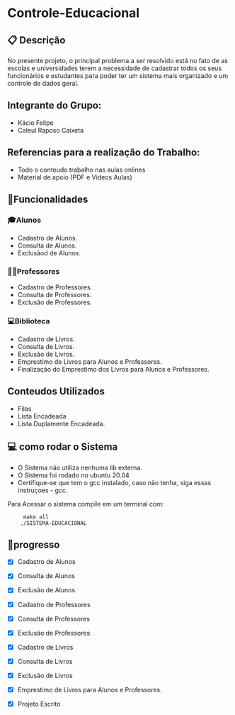 # Controle-Educacional

## 📋 Descrição
No presente projeto, o principal problema a ser resolvido está no fato de as escolas e universidades terem a necessidade de cadastrar todos os seus funcionários e estudantes para poder ter um sistema mais organizado e um controle de dados geral.

## Integrante do Grupo:
- Kácio Felipe
- Caleul Raposo Caixeta

## Referencias para a realização do Trabalho:
- Todo o conteudo trabalho nas aulas onlines
-  Material de apoio (PDF e Videos Aulas)

##  🔧Funcionalidades

### 🎓Alunos
- Cadastro de Alunos.
- Consulta de Alunos.
- Exclusãod de Alunos.

### 👨‍🏫Professores
- Cadastro de Professores.
- Consulta de Professores.
- Exclusão de Professores.

### 💻Biblioteca
- Cadastro de Livros.
- Consulta de Livros.
- Exclusão de Livros.
- Emprestimo de Livros para Alunos e Professores.
- Finalização do Emprestimo dos Livros para Alunos e Professores.

## Conteudos Utilizados
- Filas
- Lista Encadeada
- Lista Duplamente Encadeada.

## 💻 como rodar o Sistema
- O Sistema não utiliza nenhuma lib externa.
- O Sistema foi rodado no ubuntu 20.04
- Certifique-se que tem o gcc instalado, caso não tenha, siga essas instruçoes - gcc.

Para Acessar o sistema compile em um terminal com:
```
     make all
    ./SISTEMA-EDUCACIONAL
```
## 📌progresso

-   [x] Cadastro de Alunos
-   [x] Consulta de Alunos
-   [x] Exclusão de Alunos
-   [x] Cadastro de Professores
-   [x] Consulta de Professores
-   [x] Exclusão de Professores
-   [x] Cadastro de Livros
-   [x] Consulta de Livros
-   [x] Exclusão de Livros
-   [x] Emprestimo de Livros para Alunos e Professores.
-   [x] Projeto Escrito






 



